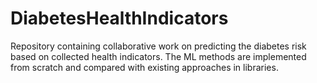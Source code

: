 # DiabetesHealthIndicators
Repository containing collaborative work on predicting the diabetes risk based on collected health indicators. The ML methods are implemented from scratch and compared with existing approaches in libraries.
